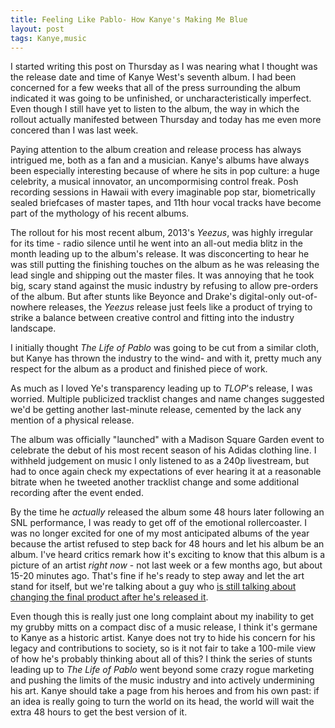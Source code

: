 ```yaml
---
title: Feeling Like Pablo- How Kanye's Making Me Blue
layout: post
tags: Kanye,music
---
```


I started writing this post on Thursday as I was nearing what I thought was the release date and time of Kanye West's seventh album. I had been concerned for a few weeks that all of the press surrounding the album indicated it was going to be unfinished, or uncharacteristically imperfect.  Even though I still have yet to listen to the album, the way in which the rollout actually manifested between Thursday and today has me even more concered than I was last week.
<!--excerpt-->
Paying attention to the album creation and release process has always intrigued me, both as a fan and a musician.  Kanye's albums have always been especially interesting because of where he sits in pop culture: a huge celebrity, a musical innovator, an uncompormising control freak. Posh recording sessions in Hawaii with every imaginable pop star, biometrically sealed briefcases of master tapes, and 11th hour vocal tracks have become part of the mythology of his recent albums.

The rollout for his most recent album, 2013's *Yeezus*, was highly irregular for its time - radio silence until he went into an all-out media blitz in the month leading up to the album's release.  It was disconcerting to hear he was still putting the finishing touches on the album as he was releasing the lead single and shipping out the master files. It was annoying that he took big, scary stand against the music industry by refusing to allow pre-orders of the album.  But after stunts like Beyonce and Drake's digital-only out-of-nowhere releases, the *Yeezus* release just feels like a product of trying to strike a balance between creative control and fitting into the industry landscape.

I initially thought *The Life of Pablo* was going to be cut from a similar cloth, but Kanye has thrown the industry to the wind- and with it, pretty much any respect for the album as a product and finished piece of work.

As much as I loved Ye's transparency leading up to *TLOP*'s release, I was worried.  Multiple publicized tracklist changes and name changes suggested we'd be getting another last-minute release, cemented by the lack any mention of a physical release. 

The album was officially "launched" with a Madison Square Garden event to celebrate the debut of his most recent season of his Adidas clothing line.  I withheld judgement on music I only listened to as a 240p livestream, but had to once again check my expectations of ever hearing it at a reasonable bitrate when he tweeted another tracklist change and some additional recording after the event ended.

By the time he *actually* released the album some 48 hours later following an SNL performance, I was ready to get off of the emotional rollercoaster. I was no longer excited for one of my most anticipated albums of the year because the artist refused to step back for 48 hours and let his album be an album. I've heard critics remark how it's exciting to know that this album is a picture of an artist *right now* - not last week or a few months ago, but about 15-20 minutes ago.  That's fine if he's ready to step away and let the art stand for itself, but we're talking about a guy who [is still talking about changing the final product after he's released it](https://twitter.com/kanyewest/status/698971890581401600).

Even though this is really just one long complaint about my inability to get my grubby mitts on a compact disc of a music release, I think it's germane to Kanye as a historic artist. Kanye does not try to hide his concern for his legacy and contributions to society, so is it not fair to take a 100-mile view of how he's probably thinking about all of this? I think the series of stunts leading up to *The Life of Pablo* went beyond some crazy rogue marketing and pushing the limits of the music industry and into actively undermining his art. Kanye should take a page from his heroes and from his own past: if an idea is really going to turn the world on its head, the world will wait the extra 48 hours to get the best version of it.
